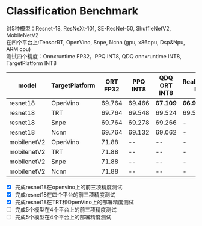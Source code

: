 # Classification Benchmark
对5种模型：Resnet-18, ResNeXt-101, SE-ResNet-50, ShuffleNetV2, MobileNetV2    
在四个平台上:TensorRT, OpenVino, Snpe, Ncnn (gpu, x86cpu, Dsp&Npu, ARM cpu)  
测试四个精度：Onnxruntime FP32，PPQ INT8, QDQ onnxruntime INT8, TargetPlatform INT8 

|model|TargetPlatform|ORT FP32|PPQ INT8|QDQ ORT INT8|RealPlatform INT8|
|----|----|----|----|----|----|
|resnet18|OpenVino|69.764|69.466|**67.109**|**66.985**|
|resnet18|TRT|69.764|69.548|69.524|69.534|
|resnet18|Snpe|69.764|69.278|69.266|-|
|resnet18|Ncnn|69.764|69.132|69.062|-|
|mobilenetV2|OpenVino|71.88|--|--|-|
|mobilenetV2|TRT|71.88|--|--|-|
|mobilenetV2|Snpe|71.88|--|--|-|
|mobilenetV2|Ncnn|71.88|--|--|-|

- [x] 完成resnet18在openvino上的前三项精度测试 
- [x] 完成resnet18在四个平台的前三项精度测试
- [x] 完成resnet18在TRT和OpenVino上的部署精度测试
- [ ] 完成5个模型在4个平台上的前三项精度测试
- [ ] 完成5个模型在4个平台上的部署精度测试

